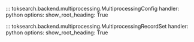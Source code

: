 
::: toksearch.backend.multiprocessing.MultiprocessingConfig
    handler: python
    options:
        show_root_heading: True


::: toksearch.backend.multiprocessing.MultiprocessingRecordSet
    handler: python
    options:
        show_root_heading: True
